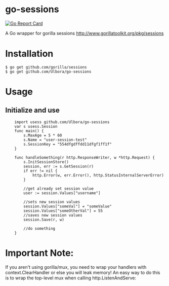 go-sessions 
==============

[![Go Report Card](https://goreportcard.com/badge/github.com/Ulbora/go-sessions)](https://goreportcard.com/report/github.com/Ulbora/go-sessions)

A Go wrapper for gorilla sessions
http://www.gorillatoolkit.org/pkg/sessions

# Installation

```
$ go get github.com/gorilla/sessions
$ go get github.com/Ulbora/go-sessions

```

# Usage

## Initialize and use
```
    import usess github.com/Ulbora/go-sessions
    var s usess.Session
    func main() {
	    s.MaxAge = 5 * 60
	    s.Name = "user-session-test"
	    s.SessionKey = "554dfgdffdd11dfgf1ff1f"
    }

    func handleSomething(r http.ResponseWriter, w *http.Request) {
	    s.InitSessionStore()
        session, err := s.GetSession(r)
	    if err != nil {
		    http.Error(w, err.Error(), http.StatusInternalServerError)
	    }

        //get already set session value        
	    user := session.Values["username"]

        //sets new session values
        session.Values["someVal"] = "someValue"
        session.Values["someOtherVal"] = 55
        //saves new session values
        session.Save(r, w)

        //do something
    }
```

# Important Note:
If you aren't using gorilla/mux, you need to wrap your handlers with context.ClearHandler or else you will leak memory! An easy way to do this is to wrap the top-level mux when calling http.ListenAndServe: